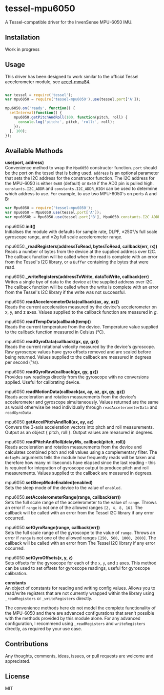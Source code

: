 # tessel-mpu6050

A Tessel-compatible driver for the InvenSense MPU-6050 IMU.

## Installation

Work in progress

## Usage

This driver has been designed to work similar to the official Tessel accelerometer module, see [accel-mma84](https://github.com/tessel/accel-mma84).

```js

var tessel = require('tessel');
var mpu6050 = require('tessel-mpu6050').use(tessel.port['A']);

mpu6050.on('ready', function() {
  setInterval(function() {
    mpu6050.getPitchAndRoll(100, function(pitch, roll) {
      console.log('pitch:', pitch, 'roll:', roll);
    });
  }, 100);
});
```

## Available Methods

**use(port, address)**  
Convenience method to wrap the `Mpu6050` constructor function. `port` should be the port on the tessel that is being used. `address` is an optional parameter that sets the I2C address for the constructor function. The I2C address for the MPU-6050 is either `0x68` (default) or `0x69` if the AD0 pin is pulled high. `constants.I2C_ADDR` and `constants.I2C_ADDR_HIGH` can be used to determine which address to use. For example, to use two MPU-6050's on ports A and B:

```js
var Mpu6050 = require('tessel-mpu6050');
var mpu6050 = Mpu6050.use(tessel.port['A']);                                   // Uses 0x68
var mpu6050b = Mpu6050.use(tessel.port['B'], Mpu6050.constants.I2C_ADDR_HIGH); // Uses 0x69
```

mpu6050.**init()**  
Initialises the module with defaults for sample rate, DLPF, &plusmn;250&deg;/s full scale gyroscope range, and &plusmn;2g full scale accelerometer range.

mpu6050.**_readRegisters(addressToRead, bytesToRead, callback(err, rx))**  
Reads a number of bytes from the device at the supplied address over I2C. The callback function will be called when the read is complete with an error from the Tessel's I2C library, or a `Buffer` containing the bytes that were read.

mpu6050.**_writeRegisters(addressToWrite, dataToWrite, callback(err)**  
Writes a single bye of data to the device at the supplied address over I2C. The callback function will be called when the write is complete with an error from the Tessel's I2C library if the write was not successful.

mpu6050.**readAccelerometerData(callback(ax, ay, az))**  
Reads the current acceleration measured by the device's accelerometer on x, y, and z axes. Values supplied to the callback function are measured in *g*.

mpu6050.**readTempData(callback(temp))**  
Reads the current temperature from the device. Temperature value supplied to the callback function measured in Celsius (&deg;C).

mpu6050.**readGyroData(callback(gx, gy, gz))**  
Reads the current rotational velocity measured by the device's gyroscope. Raw gyroscope values have gyro offsets removed and are scaled before being returned. Values supplied to the callback are measured in degrees per second (&deg;/s).

mpu6050.**readGyroRaw(callback(gx, gy, gz))**  
Provides raw readings directly from the gyroscope with no conversions applied. Useful for calibrating device.

mpu6050.**readMotionData(callback(ax, ay, az, gx, gy, gz))**  
Reads acceleration and rotation measurements from the device's accelerometer and gyroscope simultaneously. Values returned are the same as would otherwise be read individually through `readAccelerometerData` and `readGyroData`.

mpu6050.**getAccelPitchAndRoll(ax, ay, az)**  
Convers the 3-axis acceleration vectors into pitch and roll measurements. Output as an object { pitch, roll }. Output values are measured in degrees.

mpu6050.**readPitchAndRoll(delayMs, callback(pitch, roll))**  
Reads acceleration and rotation measurements from the device and calculates combined pitch and roll values using a complementary filter. The `delayMs` arguments tells the module how frequently reads will be taken and therefore how many milliseconds have elapsed since the last reading - this is required for integration of gyroscope output to produce pitch and roll measurements. Values supplied to the callback are measured in degrees.

mpu6050.**setSleepModeEnabled(enabled)**  
Sets the sleep mode of the device to the value of `enabled`.

mpu6050.**setAccelerometerRange(range, callback(err))**  
Sets the full scale range of the accelerometer to the value of `range`. Throws an error if `range` is not one of the allowed ranges `[2, 4, 8, 16]`. The callback will be called with an error from the Tessel I2C library if any error occurred.

mpu6050.**setGyroRange(range, callback(err))**  
Sets the full scale range of the gyroscope to the value of `range`. Throws an error if `range` is not one of the allowed ranges `[250, 500, 1000, 2000]`. The callback will be called with an error from The Tessel I2C library if any error occurred.

mpu6050.**setGyroOffsets(x, y, z)**  
Sets offsets for the gyroscope for each of the `x`, `y`, and `z` axes. This method can be used to set offsets for gyroscope readings, useful for gyroscope calibration.

**constants**  
An object of constants for reading and writing config values. Allows you to read/write registers that are not currently wrapped within the library using `_readRegisters` or `_writeRegisters` directly.

The convenience methods here do not model the complete
functionality of the MPU-6050 and there are advanced configurations that
aren't possible with the methods provided by this module alone. For any
advanced configuration, I recommend using `_readRegisters` and
`writeRegisters` directly, as required by your use case.

## Contributions

Any thoughts, comments, ideas, issues, or pull requests are welcome and appreciated.

## License

MIT

